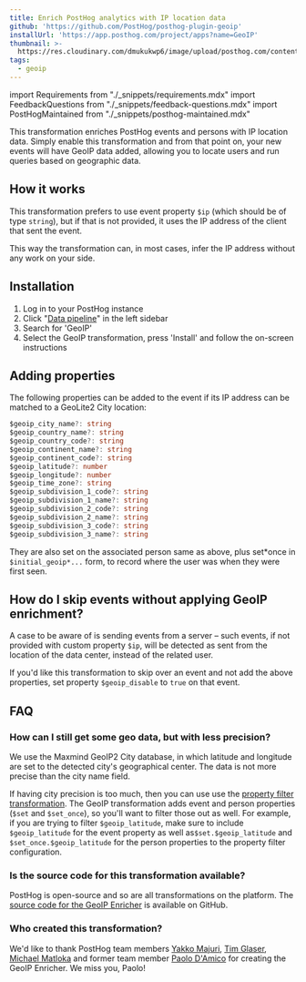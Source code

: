```yaml
---
title: Enrich PostHog analytics with IP location data
github: 'https://github.com/PostHog/posthog-plugin-geoip'
installUrl: 'https://app.posthog.com/project/apps?name=GeoIP'
thumbnail: >-
  https://res.cloudinary.com/dmukukwp6/image/upload/posthog.com/contents/cdp/thumbnails/geoip.png
tags:
  - geoip
---
```


import Requirements from "./_snippets/requirements.mdx"
import FeedbackQuestions from "./_snippets/feedback-questions.mdx"
import PostHogMaintained from "./_snippets/posthog-maintained.mdx"

This transformation enriches PostHog events and persons with IP location data. Simply enable this transformation and from that point on, your new events will have GeoIP data added, allowing you to locate users and run queries based on geographic data.

## How it works

This transformation prefers to use event property `$ip` (which should be of type `string`), but if that is not provided, it uses the IP address of the client that sent the event.

This way the transformation can, in most cases, infer the IP address without any work on your side.

<Requirements />

## Installation

1. Log in to your PostHog instance
2. Click "[Data pipeline](https://us.posthog.com/pipeline)" in the left sidebar
3. Search for 'GeoIP'
4. Select the GeoIP transformation, press 'Install' and follow the on-screen instructions

## Adding properties

The following properties can be added to the event if its IP address can be matched to a GeoLite2 City location:

```ts
$geoip_city_name?: string
$geoip_country_name?: string
$geoip_country_code?: string
$geoip_continent_name?: string
$geoip_continent_code?: string
$geoip_latitude?: number
$geoip_longitude?: number
$geoip_time_zone?: string
$geoip_subdivision_1_code?: string
$geoip_subdivision_1_name?: string
$geoip_subdivision_2_code?: string
$geoip_subdivision_2_name?: string
$geoip_subdivision_3_code?: string
$geoip_subdivision_3_name?: string
```

They are also set on the associated person same as above, plus set*once in `$initial_geoip*...` form, to record where the user was when they were first seen.

## How do I skip events without applying GeoIP enrichment?

A case to be aware of is sending events from a server – such events, if not provided with custom property `$ip`, will be detected as sent from the location of the data center, instead of the related user.

If you'd like this transformation to skip over an event and not add the above properties,
set property `$geoip_disable` to `true` on that event.

## FAQ

### How can I still get some geo data, but with less precision?

We use the Maxmind GeoIP2 City database, in which latitude and longitude are set to the detected city's geographical center. The data is not more precise than the city name field.

If having city precision is too much, then you can use use the [property filter transformation](/docs/cdp/property-filter). The GeoIP transformation adds event and person properties (`$set` and `$set_once`), so you'll want to filter those out as well. For example, if you are trying to filter `$geoip_latitude`, make sure to include `$geoip_latitude` for the event property as well as`$set.$geoip_latitude` and `$set_once.$geoip_latitude` for the person properties to the property filter configuration.

### Is the source code for this transformation available?

PostHog is open-source and so are all transformations on the platform. The [source code for the GeoIP Enricher](https://github.com/PostHog/posthog-plugin-geoip) is available on GitHub.

### Who created this transformation?

We'd like to thank PostHog team members [Yakko Majuri](https://github.com/yakkomajuri), [Tim Glaser](https://github.com/timgl), [Michael Matloka](https://github.com/Twixes) and former team member [Paolo D'Amico](https://github.com/paolodamico) for creating the GeoIP Enricher. We miss you, Paolo!

<PostHogMaintained />

<FeedbackQuestions />
